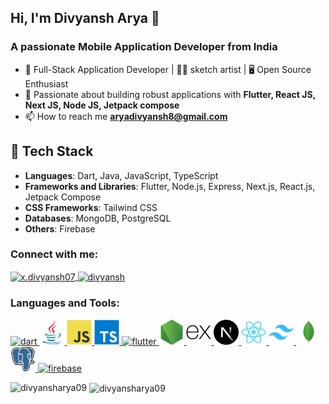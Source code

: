 

<h2 align="start">Hi, I'm Divyansh Arya 👋</h2>

<h3 align="start">A passionate Mobile Application Developer from India</h3>

- 🎯 Full-Stack Application Developer | ✍🏻 sketch artist | 🖥️ Open Source Enthusiast 
- 🌟 Passionate about building robust applications with **Flutter, React JS, Next JS, Node JS, Jetpack compose**
- 📫 How to reach me **aryadivyansh8@gmail.com**

<h2 align="left">🚀 Tech Stack</h2>

- **Languages**: Dart, Java, JavaScript, TypeScript
- **Frameworks and Libraries**: Flutter, Node.js, Express, Next.js, React.js, Jetpack Compose
- **CSS Frameworks**: Tailwind CSS
- **Databases**: MongoDB, PostgreSQL
- **Others**: Firebase

<h3 align="left">Connect with me:</h3>
<p align="left">
  <a href="https://instagram.com/x.divyansh07" target="blank">
    <img align="center" src="https://raw.githubusercontent.com/rahuldkjain/github-profile-readme-generator/master/src/images/icons/Social/instagram.svg" alt="x.divyansh07" height="30" width="40" />
  </a>
  <a href="https://www.linkedin.com/in/divyansh-4a25b2284/" target="blank">
    <img align="center" src="https://cdn-icons-png.flaticon.com/128/3536/3536505.png" alt="divyansh" height="30" width="30" />
  </a>
</p>



<h3 align="left">Languages and Tools:</h3>
<p align="left">
  <a href="https://dart.dev" target="_blank" rel="noreferrer">
    <img src="https://www.vectorlogo.zone/logos/dartlang/dartlang-icon.svg" alt="dart" width="40" height="40"/>
  </a>
  <a href="https://www.java.com" target="_blank" rel="noreferrer">
    <img src="https://raw.githubusercontent.com/devicons/devicon/master/icons/java/java-original.svg" alt="java" width="40" height="40"/>
  </a>
  <a href="https://developer.mozilla.org/en-US/docs/Web/JavaScript" target="_blank" rel="noreferrer">
    <img src="https://raw.githubusercontent.com/devicons/devicon/master/icons/javascript/javascript-original.svg" alt="javascript" width="40" height="40"/>
  </a>
  <a href="https://www.typescriptlang.org/" target="_blank" rel="noreferrer">
    <img src="https://raw.githubusercontent.com/devicons/devicon/master/icons/typescript/typescript-original.svg" alt="typescript" width="40" height="40"/>
  </a>
  <a href="https://flutter.dev" target="_blank" rel="noreferrer">
    <img src="https://www.vectorlogo.zone/logos/flutterio/flutterio-icon.svg" alt="flutter" width="40" height="40"/>
  </a>
  <a href="https://nodejs.org/en/" target="_blank" rel="noreferrer">
    <img src="https://raw.githubusercontent.com/devicons/devicon/master/icons/nodejs/nodejs-original.svg" alt="nodejs" width="40" height="40"/>
  </a>
  <a href="https://expressjs.com/" target="_blank" rel="noreferrer">
    <img src="https://raw.githubusercontent.com/devicons/devicon/master/icons/express/express-original.svg" alt="express" width="40" height="40"/>
  </a>
  <a href="https://nextjs.org/" target="_blank" rel="noreferrer">
    <img src="https://raw.githubusercontent.com/devicons/devicon/master/icons/nextjs/nextjs-original.svg" alt="nextjs" width="40" height="40"/>
  </a>
  <a href="https://reactjs.org/" target="_blank" rel="noreferrer">
    <img src="https://raw.githubusercontent.com/devicons/devicon/master/icons/react/react-original.svg" alt="react" width="40" height="40"/>
  </a>
  <a href="https://tailwindcss.com/" target="_blank" rel="noreferrer">
    <img src="https://raw.githubusercontent.com/devicons/devicon/master/icons/tailwindcss/tailwindcss-plain.svg" alt="tailwindcss" width="40" height="40"/>
  </a>
  <a href="https://www.mongodb.com/" target="_blank" rel="noreferrer">
    <img src="https://raw.githubusercontent.com/devicons/devicon/master/icons/mongodb/mongodb-original.svg" alt="mongodb" width="40" height="40"/>
  </a>
  <a href="https://www.postgresql.org/" target="_blank" rel="noreferrer">
    <img src="https://raw.githubusercontent.com/devicons/devicon/master/icons/postgresql/postgresql-original.svg" alt="postgresql" width="40" height="40"/>
  </a>
  <a href="https://firebase.google.com/" target="_blank" rel="noreferrer">
    <img src="https://www.vectorlogo.zone/logos/firebase/firebase-icon.svg" alt="firebase" width="40" height="40"/>
  </a>
</p>


<p><img align="left" src="https://github-readme-stats.vercel.app/api/top-langs?username=divyansharya09&show_icons=true&locale=en&layout=compact" alt="divyansharya09" /></p>

<p>&nbsp;<img align="center" src="https://github-readme-stats.vercel.app/api?username=divyansharya09&show_icons=true&locale=en" alt="divyansharya09" /></p>
